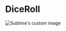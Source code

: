# DiceRoll

<p aling="center" width="50%">
  <img widht="32%" src="https://github.com/FMSSBilisimAndroid/Samed_Hopa/blob/main/Week_1/diceRoll/images/diceRoll.gif" alt="Sublime's custom image"/>
</p>
